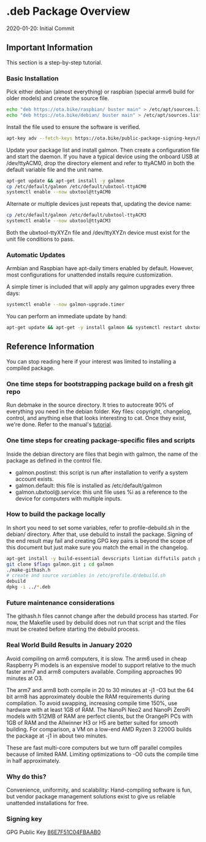 # .deb Package Overview

2020-01-20: Initial Commit

## Important Information

This section is a step-by-step tutorial.

### Basic Installation

Pick either debian (almost everything) or raspbian (special armv6 build for older models) and create the source file.
```sh
echo "deb https://ota.bike/raspbian/ buster main" > /etc/apt/sources.list.d/galmon.list
echo "deb https://ota.bike/debian/ buster main" > /etc/apt/sources.list.d/galmon.list
```

Install the file used to ensure the software is verified.
```sh
apt-key adv --fetch-keys https://ota.bike/public-package-signing-keys/86E7F51C04FBAAB0.asc
```

Update your package list and install galmon. Then create a configuration file and start the daemon.
If you have a typical device using the onboard USB at /dev/ttyACM0, drop the directory element
and refer to ttyACM0 in both the default variable file and the unit name.
```sh
apt-get update && apt-get install -y galmon
cp /etc/default/galmon /etc/default/ubxtool-ttyACM0
systemctl enable --now ubxtool@ttyACM0
```

Alternate or multiple devices just repeats that, updating the device name:
```sh
cp /etc/default/galmon /etc/default/ubxtool-ttyACM3
systemctl enable --now ubxtool@ttyACM3
```
Both the ubxtool-ttyXYZn file and /dev/ttyXYZn device must exist for the unit file conditions to pass.

### Automatic Updates

Armbian and Raspbian have apt-daily timers enabled by default.
However, most configurations for unattended installs require customization.

A simple timer is included that will apply any galmon upgrades every three days:
```sh
systemctl enable --now galmon-upgrade.timer
```

You can perform an immediate update by hand:
```sh
apt-get update && apt-get -y install galmon && systemctl restart ubxtool@*
```

## Reference Information

You can stop reading here if your interest was limited to installing a compiled package.

### One time steps for bootstrapping package build on a fresh git repo

Run debmake in the source directory. It tries to autocreate 90% of everything you need in the debian folder.
Key files: copyright, changelog, control, and anything else that looks interesting to cat. Once they exist, we're done.
Refer to the manual's [tutorial](https://www.debian.org/doc/manuals/debmake-doc/ch04.en.html).

### One time steps for creating package-specific files and scripts

Inside the debian directory are files that begin with galmon, the name of the package as defined in the control file.
- galmon.postinst: this script is run after installation to verify a system account exists.
- galmon.default: this file is installed as /etc/default/galmon
- galmon.ubxtool@.service: this unit file uses %i as a reference to the device for computers with multiple inputs.

### How to build the package locally

In short you need to set some variables, refer to profile-debuild.sh in the debian/ directory.
After that, use debuild to install the package. Signing of the end result may fail and creating
GPG key pairs is beyond the scope of this document but just make sure you match the email in the changelog.
```sh
apt-get install -y build-essential devscripts lintian diffutils patch patchutils
git clone $flags galmon.git ; cd galmon
./make-githash.h
# create and source variables in /etc/profile.d/debuild.sh
debuild
dpkg -i ../*.deb
```

### Future maintenance considerations

The githash.h files cannot change after the debuild process has started.
For now, the Makefile used by debuild does not run that script and
the files must be created before starting the debuild process.

### Real World Build Results in January 2020

Avoid compiling on arm6 computers, it is slow. The arm6 used in cheap Raspberry Pi models is an expensive model to support
relative to the much faster arm7 and arm8 computers available. Compiling approaches 90 minutes at O3. 

The arm7 and arm8 both compile in 20 to 30 minutes at -j1 -O3 but the 64 bit arm8 has approximately
double the RAM requirements during compilation. To avoid swapping, increasing compile time 150%,
use hardware with at least 1GB of RAM. The NanoPi Neo2 and NanoPi ZeroPi models with 512MB of RAM
are perfect clients, but the OrangePi PCs with 1GB of RAM and the Allwinner H3 or H5 are
better suited for smooth building. For comparison, a VM on a low-end AMD Ryzen 3 2200G builds the package at -j1 in about two minutes.

These are fast multi-core computers but we turn off parallel compiles because of limited RAM.
Limiting optimizations to -O0 cuts the compile time in half approximately.

### Why do this?

Convenience, uniformity, and scalability:
Hand-compiling software is fun, but vendor package management solutions
exist to give us reliable unattended installations for free.

### Signing key

GPG Public Key [86E7F51C04FBAAB0](debian/86E7F51C04FBAAB0.asc)
